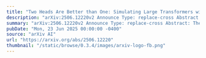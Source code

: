 ```yaml
---
title: "Two Heads Are Better than One: Simulating Large Transformers with Small Ones"
description: "arXiv:2506.12220v2 Announce Type: replace-cross Abstract: The quadratic complexity of self-attention prevents transformers from scaling effectively to long input sequences. On the other hand, modern GPUs and other specialized hardware accelerators are well-optimized for processing small input sequences in transformers during both training and inference. A natural question arises: can we take advantage of the efficiency of small transformers to deal with long input sequences? In this paper, we show that transformers with long input sequences (large transformers) can be efficiently simulated by transformers that can only take short input sequences (small transformers). Specifically, we prove that any transformer with input length $N$ can be efficiently simulated by only $O((N/M)^2)$ transformers with input length $M ll N$, and that this cannot be improved in the worst case. However, we then prove that in various natural scenarios including average-case inputs, sliding window masking and attention sinks, the optimal number $O(N/M)$ of small transformers suffice."
summary: "arXiv:2506.12220v2 Announce Type: replace-cross Abstract: The quadratic complexity of self-attention prevents transformers from scaling effectively to long input sequences. On the other hand, modern GPUs and other specialized hardware accelerators are well-optimized for processing small input sequences in transformers during both training and inference. A natural question arises: can we take advantage of the efficiency of small transformers to deal with long input sequences? In this paper, we show that transformers with long input sequences (large transformers) can be efficiently simulated by transformers that can only take short input sequences (small transformers). Specifically, we prove that any transformer with input length $N$ can be efficiently simulated by only $O((N/M)^2)$ transformers with input length $M ll N$, and that this cannot be improved in the worst case. However, we then prove that in various natural scenarios including average-case inputs, sliding window masking and attention sinks, the optimal number $O(N/M)$ of small transformers suffice."
pubDate: "Mon, 23 Jun 2025 00:00:00 -0400"
source: "arXiv AI"
url: "https://arxiv.org/abs/2506.12220"
thumbnail: "/static/browse/0.3.4/images/arxiv-logo-fb.png"
---
```



